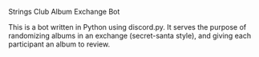 Strings Club Album Exchange Bot

This is a bot written in Python using discord.py. It serves the purpose of randomizing albums in an exchange (secret-santa style), 
and giving each participant an album to review.

